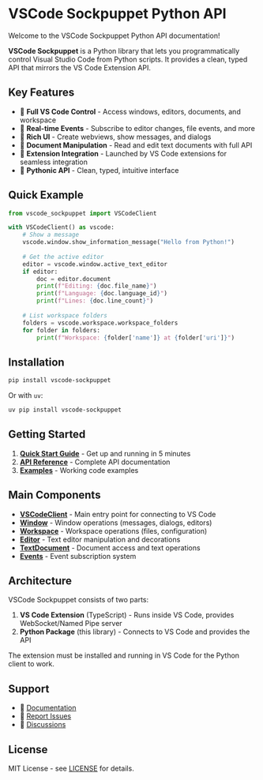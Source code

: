 # VSCode Sockpuppet Python API

Welcome to the VSCode Sockpuppet Python API documentation!

**VSCode Sockpuppet** is a Python library that lets you programmatically control Visual Studio Code from Python scripts. It provides a clean, typed API that mirrors the VS Code Extension API.

## Key Features

- 🎯 **Full VS Code Control** - Access windows, editors, documents, and workspace
- 🔄 **Real-time Events** - Subscribe to editor changes, file events, and more
- 🎨 **Rich UI** - Create webviews, show messages, and dialogs
- 📝 **Document Manipulation** - Read and edit text documents with full API
- 🔌 **Extension Integration** - Launched by VS Code extensions for seamless integration
- 🐍 **Pythonic API** - Clean, typed, intuitive interface

## Quick Example

```python
from vscode_sockpuppet import VSCodeClient

with VSCodeClient() as vscode:
    # Show a message
    vscode.window.show_information_message("Hello from Python!")
    
    # Get the active editor
    editor = vscode.window.active_text_editor
    if editor:
        doc = editor.document
        print(f"Editing: {doc.file_name}")
        print(f"Language: {doc.language_id}")
        print(f"Lines: {doc.line_count}")
    
    # List workspace folders
    folders = vscode.workspace.workspace_folders
    for folder in folders:
        print(f"Workspace: {folder['name']} at {folder['uri']}")
```

## Installation

```bash
pip install vscode-sockpuppet
```

Or with `uv`:

```bash
uv pip install vscode-sockpuppet
```

## Getting Started

1. **[Quick Start Guide](getting-started/quickstart.md)** - Get up and running in 5 minutes
2. **[API Reference](api/index.md)** - Complete API documentation
3. **[Examples](getting-started/examples.md)** - Working code examples

## Main Components

- **[VSCodeClient](api/client.md)** - Main entry point for connecting to VS Code
- **[Window](api/window.md)** - Window operations (messages, dialogs, editors)
- **[Workspace](api/workspace.md)** - Workspace operations (files, configuration)
- **[Editor](api/editor.md)** - Text editor manipulation and decorations
- **[TextDocument](api/document.md)** - Document access and text operations
- **[Events](api/events.md)** - Event subscription system

## Architecture

VSCode Sockpuppet consists of two parts:

1. **VS Code Extension** (TypeScript) - Runs inside VS Code, provides WebSocket/Named Pipe server
2. **Python Package** (this library) - Connects to VS Code and provides the API

The extension must be installed and running in VS Code for the Python client to work.

## Support

- 📖 [Documentation](https://github.com/jnsquire/vscode-sockpuppet-extension/tree/main/docs)
- 🐛 [Report Issues](https://github.com/jnsquire/vscode-sockpuppet-extension/issues)
- 💬 [Discussions](https://github.com/jnsquire/vscode-sockpuppet-extension/discussions)

## License

MIT License - see [LICENSE](about/license.md) for details.
